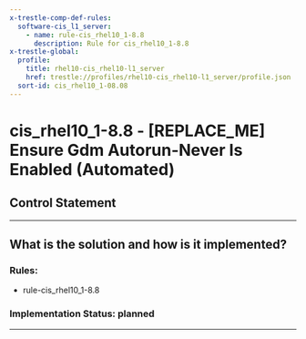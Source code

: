 ```yaml
---
x-trestle-comp-def-rules:
  software-cis_l1_server:
    - name: rule-cis_rhel10_1-8.8
      description: Rule for cis_rhel10_1-8.8
x-trestle-global:
  profile:
    title: rhel10-cis_rhel10-l1_server
    href: trestle://profiles/rhel10-cis_rhel10-l1_server/profile.json
  sort-id: cis_rhel10_1-08.08
---
```


# cis_rhel10_1-8.8 - \[REPLACE_ME\] Ensure Gdm Autorun-Never Is Enabled (Automated)

## Control Statement

______________________________________________________________________

## What is the solution and how is it implemented?

<!-- For implementation status enter one of: implemented, partial, planned, alternative, not-applicable -->

<!-- Note that the list of rules under ### Rules: is read-only and changes will not be captured after assembly to JSON -->

<!-- Add control implementation description here for control: cis_rhel10_1-8.8 -->

### Rules:

  - rule-cis_rhel10_1-8.8

### Implementation Status: planned

______________________________________________________________________
